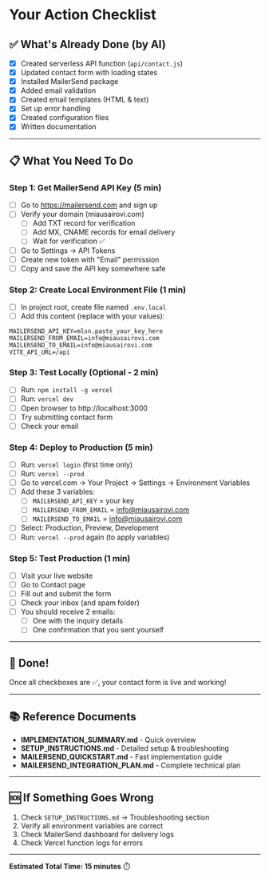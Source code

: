 # Your Action Checklist

## ✅ What's Already Done (by AI)

- [x] Created serverless API function (`api/contact.js`)
- [x] Updated contact form with loading states
- [x] Installed MailerSend package
- [x] Added email validation
- [x] Created email templates (HTML & text)
- [x] Set up error handling
- [x] Created configuration files
- [x] Written documentation

---

## 📋 What You Need To Do

### Step 1: Get MailerSend API Key (5 min)

- [ ] Go to https://mailersend.com and sign up
- [ ] Verify your domain (miausairovi.com)
  - [ ] Add TXT record for verification
  - [ ] Add MX, CNAME records for email delivery
  - [ ] Wait for verification ✅
- [ ] Go to Settings → API Tokens
- [ ] Create new token with "Email" permission
- [ ] Copy and save the API key somewhere safe

### Step 2: Create Local Environment File (1 min)

- [ ] In project root, create file named `.env.local`
- [ ] Add this content (replace with your values):

```env
MAILERSEND_API_KEY=mlsn.paste_your_key_here
MAILERSEND_FROM_EMAIL=info@miausairovi.com
MAILERSEND_TO_EMAIL=info@miausairovi.com
VITE_API_URL=/api
```

### Step 3: Test Locally (Optional - 2 min)

- [ ] Run: `npm install -g vercel`
- [ ] Run: `vercel dev`
- [ ] Open browser to http://localhost:3000
- [ ] Try submitting contact form
- [ ] Check your email

### Step 4: Deploy to Production (5 min)

- [ ] Run: `vercel login` (first time only)
- [ ] Run: `vercel --prod`
- [ ] Go to vercel.com → Your Project → Settings → Environment Variables
- [ ] Add these 3 variables:
  - [ ] `MAILERSEND_API_KEY` = your key
  - [ ] `MAILERSEND_FROM_EMAIL` = info@miausairovi.com
  - [ ] `MAILERSEND_TO_EMAIL` = info@miausairovi.com
- [ ] Select: Production, Preview, Development
- [ ] Run: `vercel --prod` again (to apply variables)

### Step 5: Test Production (1 min)

- [ ] Visit your live website
- [ ] Go to Contact page
- [ ] Fill out and submit the form
- [ ] Check your inbox (and spam folder)
- [ ] You should receive 2 emails:
  - [ ] One with the inquiry details
  - [ ] One confirmation that you sent yourself

---

## 🎉 Done!

Once all checkboxes are ✅, your contact form is live and working!

---

## 📚 Reference Documents

- **IMPLEMENTATION_SUMMARY.md** - Quick overview
- **SETUP_INSTRUCTIONS.md** - Detailed setup & troubleshooting
- **MAILERSEND_QUICKSTART.md** - Fast implementation guide
- **MAILERSEND_INTEGRATION_PLAN.md** - Complete technical plan

---

## 🆘 If Something Goes Wrong

1. Check `SETUP_INSTRUCTIONS.md` → Troubleshooting section
2. Verify all environment variables are correct
3. Check MailerSend dashboard for delivery logs
4. Check Vercel function logs for errors

---

**Estimated Total Time: 15 minutes** ⏱️
